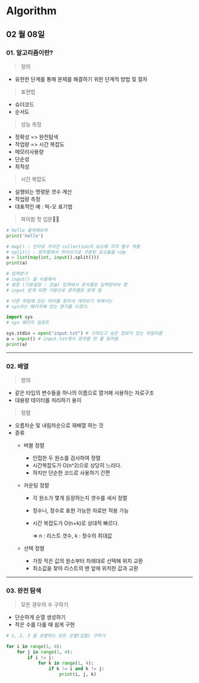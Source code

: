 # Algorithm 

## 02 월 08일

### 01. 알고리즘이란?

> 정의

- 유한한 단계를 통해 문제를 해결하기 위한 단계적 방법 및 절차



> 표현법

- 슈더코드
- 순서도



> 성능 측정

- 정확성 => 완전탐색
- 작업량 => 시간 복잡도
- 메모리사용량
- 단순성
- 최적성



> 시간 복잡도

- 실행되는 명령문 갯수 계산
- 작업량 측정
- 대표적인 예 : 빅-오 표기법



> 파이참 첫 입문🙌🏻

```python
# hello 출력해보자
print('hello')
```

```python
# map() : 인자로 주어진 collection의 요소에 각각 함수 적용
# split() : 문자열에서 띄어쓰기로 구분된 요소들을 나눔
a = list(map(int, input().split()))
print(a)
```

```python
# 입력받기
# input() 을 이용해서
# 표준 (기본설정 : 콘솔) 입력에서 문자열로 입력받아야 함
# input 받게 되면 기본으로 문자열로 받게 됨

# 다른 파일에 있는 아이를 찾아서 데려오기 위해서는
# sys라는 패키지에 있는 뭔가를 쓰겠다.

import sys
# sys 패키지 임포트

sys.stdin = open("input.txt") # 가져오고 싶은 정보가 있는 파일이름
a = input() # input.txt에서 문자열 한 줄 읽어옴
print(a)
```



---------------------------------------



### 02. 배열

> 정의

- 같은 타입의 변수들을 하나의 이름으로 열거해 사용하는 자료구조
- 대용량 데이터를 처리하기 용이



> 정렬

- 오름차순 및 내림차순으로 재배열 하는 것
- 종류
  - 버블 정렬
  
    - 인접한 두 원소를 검사하여 정렬
    - 시간복잡도가 O(n^2)으로 상당히 느리다.
    - 하지만 단순한 코드로 사용하기 간편
  
  - 카운팅 정렬
  
    - 각 원소가 몇개 등장하는지 갯수를 세서 정렬
  
    - 정수나, 정수로 표현 가능한 자료만 적용 가능
  
    - 시간 복잡도가 O(n+k)로 상대적 빠르다.
  
      => n : 리스트 갯수, k : 정수의 최대값
  
  - 선택 정렬
    - 가장 작은 값의 원소부터 차례대로 선택해 위치 교환
    - 최소값을 찾아 리스트의 맨 앞에 위치한 값과 교환



---------------------------------------



### 03. 완전 탐색

> 모든 경우의 수 구하기

- 단순하게 순열 생성하기
- 작은 수를 다룰 때 쉽게 구현

```python
# 1, 2, 3 을 포함하는 모든 순열(집합) 구하기

for i in range(1, 4):
    for j in range(1, 4):
        if i != j:
            for k in range(1, 4):
                if k != i and k != j:
                    print(i, j, k)
```